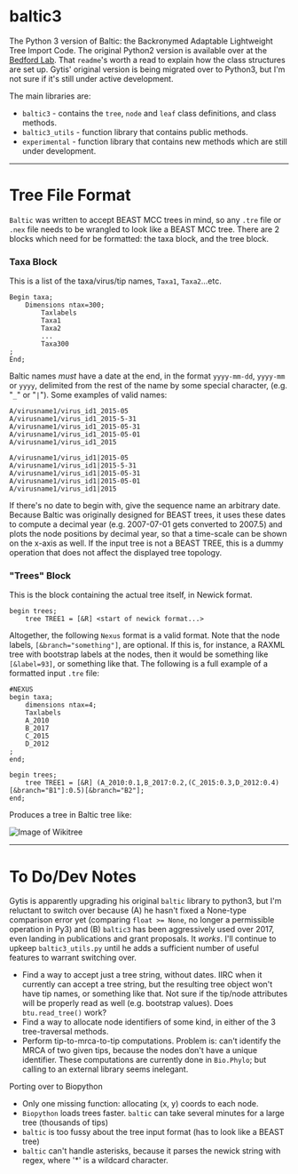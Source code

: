 # baltic3
The Python 3 version of Baltic: the Backronymed Adaptable Lightweight Tree Import Code. The original Python2 version is available over at the [Bedford Lab](https://github.com/blab/baltic). That `readme`'s worth a read to explain how the class structures are set up. Gytis' original version is being migrated over to Python3, but I'm not sure if it's still under active development.

The main libraries are:

* `baltic3` - contains the `tree`, `node` and `leaf` class definitions, and class methods.
* `baltic3_utils` - function library that contains public methods.
* `experimental` - function library that contains new methods which are still under development.

---
# Tree File Format
`Baltic` was written to accept BEAST MCC trees in mind, so any `.tre` file or `.nex` file needs to be wrangled to look like a BEAST MCC tree. There are 2 blocks which need for be formatted: the taxa block, and the tree block.

### Taxa Block

This is a list of the taxa/virus/tip names, `Taxa1`, `Taxa2`...etc.

```
Begin taxa;
    Dimensions ntax=300;
        Taxlabels
        Taxa1
        Taxa2
        ...
        Taxa300
;
End;
```

Baltic names *must* have a date at the end, in the format `yyyy-mm-dd`, `yyyy-mm` or `yyyy`, delimited from the rest of the name by some special character, (e.g. "`_`" or "`|`"). Some examples of valid names:

```
A/virusname1/virus_id1_2015-05
A/virusname1/virus_id1_2015-5-31
A/virusname1/virus_id1_2015-05-31
A/virusname1/virus_id1_2015-05-01
A/virusname1/virus_id1_2015

A/virusname1/virus_id1|2015-05
A/virusname1/virus_id1|2015-5-31
A/virusname1/virus_id1|2015-05-31
A/virusname1/virus_id1|2015-05-01
A/virusname1/virus_id1|2015
```

If there's no date to begin with, give the sequence name an arbitrary date. Because Baltic was originally designed for BEAST trees, it uses these dates to compute a decimal year (e.g. 2007-07-01 gets converted to 2007.5) and plots the node positions by decimal year, so that a time-scale can be shown on the x-axis as well. If the input tree is not a BEAST TREE, this is a dummy operation that does not affect the displayed tree topology.

### "Trees" Block
This is the block containing the actual tree itself, in Newick format.

```
begin trees;
    tree TREE1 = [&R] <start of newick format...>
```

Altogether, the following `Nexus` format is a valid format. Note that the node labels, `[&branch="something"]`, are optional. If this is, for instance, a RAXML tree with bootstrap labels at the nodes, then it would be something like `[&label=93]`, or something like that. The following is a full example of a formatted input `.tre` file:

```
#NEXUS
begin taxa;
    dimensions ntax=4;
	Taxlabels
	A_2010
	B_2017
	C_2015
	D_2012
;
end;

begin trees;
    tree TREE1 = [&R] (A_2010:0.1,B_2017:0.2,(C_2015:0.3,D_2012:0.4)[&branch="B1"]:0.5)[&branch="B2"];
end;
```

Produces a tree in Baltic tree like:

![Image of Wikitree](https://github.com/Don86/baltic3/assets/wiki_tree.png)

---
# To Do/Dev Notes

Gytis is apparently upgrading his original `baltic` library to python3, but I'm reluctant to switch over because (A)
he hasn't fixed a None-type comparison error yet (comparing `float >= None`, no longer a permissible operation in Py3) and (B) `baltic3` has been aggressively used over 2017, even landing in publications and grant proposals. It _works_. I'll continue to upkeep `baltic3_utils.py` until he adds a sufficient number of useful features to warrant switching over.

 - Find a way to accept just a tree string, without dates. IIRC when it currently can accept a tree string, but the resulting tree object won't have tip names, or something like that. Not sure if the tip/node attributes will be properly read as well (e.g. bootstrap values). Does `btu.read_tree()` work?
 - Find a way to allocate node identifiers of some kind, in either of the 3 tree-traversal methods.
 - Perform tip-to-mrca-to-tip computations. Problem is: can't identify the MRCA of two given tips, because the nodes don't have a unique identifier. These computations are currently done in `Bio.Phylo`; but calling to an external library seems inelegant.

Porting over to Biopython

* Only one missing function: allocating (x, y) coords to each node.
* `Biopython` loads trees faster. `baltic` can take several minutes for a large tree (thousands of tips)
* `baltic` is too fussy about the tree input format (has to look like a BEAST tree)
* `baltic` can't handle asterisks, because it parses the newick string with regex, where '\*' is a wildcard character.
